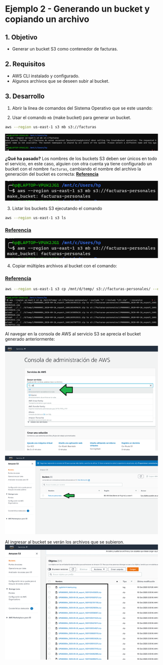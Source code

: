 # Ejemplo 2 - Generando un bucket y copiando un archivo

## 1. Objetivo 
- Generar un bucket S3 como contenedor de facturas.

## 2. Requisitos 
- AWS CLI instalado y configurado.
- Algunos archivos que se deseen subir al bucket.


## 3. Desarrollo 

1. Abrir la línea de comandos del Sistema Operativo que se este usando:

2. Usar el comando  `mb` (make bucket) para generar un bucket.
```sh
aws --region us-east-1 s3 mb s3://facturas
```
<img src="img/creacionbucketfallido.png"><img>

**¿Qué ha pasado?** Los nombres de los buckets S3 deben ser únicos en todo el servicio, en este caso, alguien con otra cuenta ya tiene configurado un bucket con el nombre `facturas`, cambiando el nombre del archivo la generación del bucket es correcta: [**Referencia**](https://awscli.amazonaws.com/v2/documentation/api/latest/reference/s3/mb.html)

<img src="img/bucket-created-done.png"><img>

3. Listar los buckets S3 ejecutando el comando 
```bash
aws --region us-east-1 s3 ls
```
### [Referencia](https://awscli.amazonaws.com/v2/documentation/api/latest/reference/s3/ls.html)


<img src="img/listar buckets.png"><img>

4. Copiar múltiples archivos al bucket con el comando:

### [Referencia](https://docs.aws.amazon.com/cli/latest/reference/s3/cp.html)


```bash
aws --region us-east-1 s3 cp /mnt/d/temp/ s3://facturas-personales/ --exclude "*" --include "LP*.zip" --recursive
```

<img src="img/subir-multiples-archivos.png"><img>

Al navegar en la consola de AWS al servicio S3 se aprecia el bucket generado anteriormente:

<img src="img/b1129b066999b324d197ae15ca6042a2.png"><img>

<img src="img/lista de buckets.png"><img>

Al ingresar al bucket se verán los archivos que se subieron.
<img src="img/files-uploaded.png"><img>



